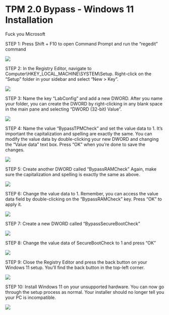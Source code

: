 # TPM 2.0 Bypass - Windows 11 Installation
Fuck you Microsoft


STEP 1: Press Shift + F10 to open Command Prompt and run the “regedit” command

![](images/1.png)

STEP 2: In the Registry Editor, navigate to Computer\HKEY_LOCAL_MACHINE\SYSTEM\Setup. Right-click on the “Setup” folder in your sidebar and select “New > Key”.

![](images/2.png)

STEP 3: Name the key “LabConfig” and add a new DWORD. After you name your folder, you can create the DWORD by right-clicking in any blank space in the main pane and selecting “DWORD (32-bit) Value”.

![](images/3.png)

STEP 4: Name the value “BypassTPMCheck” and set the value data to 1. It’s important the capitalization and spelling are exactly the same. You can modify the value data by double-clicking your new DWORD and changing the “Value data” text box. Press “OK” when you’re done to save the changes.

![](images/4.png)

STEP 5: Create another DWORD called “BypassRAMCheck” Again, make sure the capitalization and spelling is exactly the same as above.

![](images/5.png)

STEP 6: Change the value data to 1. Remember, you can access the value data field by double-clicking on the “BypassRAMCheck” key. Press “OK” to apply it.

![](images/6.png)

STEP 7: Create a new DWORD called “BypassSecureBootCheck”

![](images/7.png)

STEP 8: Change the value data of SecureBootCheck to 1 and press “OK”

![](images/8.png)

STEP 9: Close the Registry Editor and press the back button on your Windows 11 setup. You’ll find the back button in the top-left corner.

![](images/9.png)

STEP 10: Install Windows 11 on your unsupported hardware. You can now go through the setup process as normal. Your installer should no longer tell you your PC is incompatible.

![](images/10.png)
